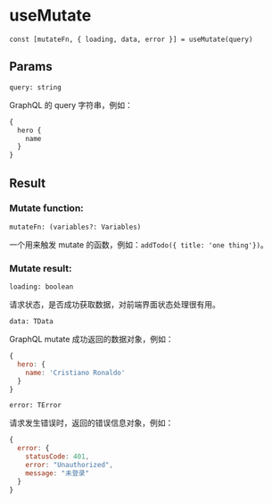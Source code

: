 # useMutate

`const [mutateFn, { loading, data, error }] = useMutate(query)`

## Params

`query: string`

GraphQL 的 query 字符串，例如：

```javascript
{
  hero {
    name
  }
}
```

## Result

### Mutate function:

`mutateFn: (variables?: Variables)`

一个用来触发 mutate 的函数，例如：`addTodo({ title: 'one thing'})`。

### Mutate result:

`loading: boolean`

请求状态，是否成功获取数据，对前端界面状态处理很有用。

`data: TData`

GraphQL mutate 成功返回的数据对象，例如：

```javascript
{
  hero: {
    name: 'Cristiano Ronaldo'
  }
}
```

`error: TError`

请求发生错误时，返回的错误信息对象，例如：

```javascript
{
  error: {
    statusCode: 401,
    error: "Unauthorized",
    message: "未登录"
  }
}
```

